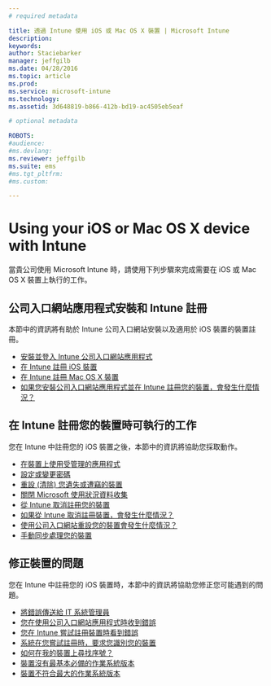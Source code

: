 ```yaml
---
# required metadata

title: 透過 Intune 使用 iOS 或 Mac OS X 裝置 | Microsoft Intune
description:
keywords:
author: Staciebarker
manager: jeffgilb
ms.date: 04/28/2016
ms.topic: article
ms.prod:
ms.service: microsoft-intune
ms.technology:
ms.assetid: 3d648819-b866-412b-bd19-ac4505eb5eaf

# optional metadata

ROBOTS:
#audience:
#ms.devlang:
ms.reviewer: jeffgilb
ms.suite: ems
#ms.tgt_pltfrm:
#ms.custom:

---
```


# Using your iOS or Mac OS X device with Intune

當貴公司使用 Microsoft Intune 時，請使用下列步驟來完成需要在 iOS 或 Mac OS X 裝置上執行的工作。

## 公司入口網站應用程式安裝和 Intune 註冊

本節中的資訊將有助於 Intune 公司入口網站安裝以及適用於 iOS 裝置的裝置註冊。

- [安裝並登入 Intune 公司入口網站應用程式](install-and-sign-in-to-the-intune-company-portal-app-ios.md)</br>
- [在 Intune 註冊 iOS 裝置](enroll-your-device-in-intune-ios.md)</br>
- [在 Intune 註冊 Mac OS X 裝置](enroll-your-device-in-intune-mac-os-x.md)</br>
- [如果您安裝公司入口網站應用程式並在 Intune 註冊您的裝置，會發生什麼情況？](what-happens-if-you-install-the-Company-Portal-app-and-enroll-your-device-in-intune-ios.md)</br>

## 在 Intune 註冊您的裝置時可執行的工作

您在 Intune 中註冊您的 iOS 裝置之後，本節中的資訊將協助您採取動作。

- [在裝置上使用受管理的應用程式](use-managed-apps-on-your-device-ios.md)</br>
- [設定或變更密碼](set-or-change-your-passcode-ios.md)</br>
- [重設 (清除) 您遺失或遭竊的裝置](reset-erase-your-lost-or-stolen-device-ios.md)</br>
- [關閉 Microsoft 使用狀況資料收集](turn-off-microsoft-usage-data-collection-ios.md)</br>
- [從 Intune 取消註冊您的裝置](unenroll-your-device-from-intune-ios.md)</br>
- [如果從 Intune 取消註冊裝置，會發生什麼情況？](what-happens-if-you-unenroll-your-device-from-intune-ios.md)</br>
- [使用公司入口網站重設您的裝置會發生什麼情況？](what-happens-if-you-reset-your-device-using-the-company-portal-ios.md)</br>
- [手動同步處理您的裝置](sync-your-device-manually-ios.md)

## 修正裝置的問題

您在 Intune 中註冊您的 iOS 裝置時，本節中的資訊將協助您修正您可能遇到的問題。

- [將錯誤傳送給 IT 系統管理員](send-errors-to-your-it-admin-ios.md)</br>
- [您在使用公司入口網站應用程式時收到錯誤](you-get-an-error-while-using-the-company-portal-app-ios.md)</br>
- [您在 Intune 嘗試註冊裝置時看到錯誤](you-see-errors-while-trying-to-enroll-your-device-in-intune-ios.md)</br>
- [系統在您嘗試註冊時，要求您識別您的裝置](you-are-asked-to-identify-your-device-when-trying-to-enroll-ios.md)</br>
- [如何在我的裝置上尋找序號？](how-do-i-find-the-serial-number-on-my-device-ios.md)</br>
- [裝置沒有最基本必備的作業系統版本](device-doesnt-have-the-required-minimum-operating-system-version-ios.md)</br>
- [裝置不符合最大的作業系統版本](device-doesnt-comply-with-the-maximum-operating-system-version-ios.md)




<!--HONumber=May16_HO4-->


